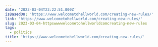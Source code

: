 ```yaml
---
date: '2023-03-04T23:22:51.000Z'
isBasedOn: 'https://www.welcometohellworld.com/creating-new-rules/'
link: 'https://www.welcometohellworld.com/creating-new-rules/'
slug: 2023-03-04-httpswwwwelcometohellworldcomcreating-new-rules
tags:
  - politics
title: 'https://www.welcometohellworld.com/creating-new-rules/'
---
```


